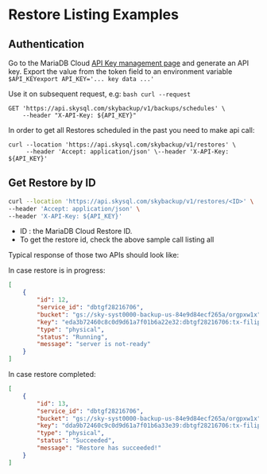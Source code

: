 # Restore Listing Examples

## Authentication

Go to the MariaDB Cloud [API Key management page](https://app.skysql.com/user-profile/api-keys) and generate an API key. Export the value from the token field to an environment variable `$API_KEYexport API_KEY='... key data ...'`

Use it on subsequent request, e.g: `bash curl --request`&#x20;

```
GET 'https://api.skysql.com/skybackup/v1/backups/schedules' \
    --header "X-API-Key: ${API_KEY}"
```

In order to get all Restores scheduled in the past you need to make api call:

```
curl --location 'https://api.skysql.com/skybackup/v1/restores' \
     --header 'Accept: application/json' \--header 'X-API-Key: ${API_KEY}'
```

## Get Restore by ID

```bash
curl --location 'https://api.skysql.com/skybackup/v1/restores/<ID>' \
--header 'Accept: application/json' \
--header 'X-API-Key: ${API_KEY}'
```

* ID : the MariaDB Cloud Restore ID.
* To get the restore id, check the above sample call listing all

Typical response of those two APIs should look like:

In case restore is in progress:

```json
[
    {
        "id": 12,
        "service_id": "dbtgf28216706",
        "bucket": "gs://sky-syst0000-backup-us-84e9d84ecf265a/orgpxw1x",
        "key": "eda3b72460c8c0d9d61a7f01b6a22e32:dbtgf28216706:tx-filip-mdb-ms-0",
        "type": "physical",
        "status": "Running",
        "message": "server is not-ready"
    }
]
```

In case restore completed:

```json
[
    {
        "id": 13,
        "service_id": "dbtgf28216706",
        "bucket": "gs://sky-syst0000-backup-us-84e9d84ecf265a/orgpxw1x",
        "key": "dda9b72460c9c0d9d61a7f01b6a33e39:dbtgf28216706:tx-filip-mdb-ms-0",
        "type": "physical",
        "status": "Succeeded",
        "message": "Restore has succeeded!"
    }
]
```
